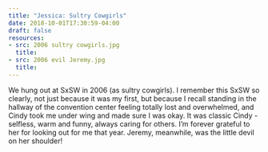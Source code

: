 ```yaml
---
title: "Jessica: Sultry Cowgirls"
date: 2018-10-01T17:30:59-04:00
draft: false
resources:
- src: 2006 sultry cowgirls.jpg
  title:
- src: 2006 evil Jeremy.jpg
  title: 
---
```


We hung out at SxSW in 2006 (as sultry cowgirls). I remember this SxSW so clearly, not just because it was my first, but because I recall standing in the hallway of the convention center feeling totally lost and overwhelmed, and Cindy took me under wing and made sure I was okay. It was classic Cindy - selfless, warm and funny, always caring for others. I’m forever grateful to her for looking out for me that year. Jeremy, meanwhile, was the little devil on her shoulder!
